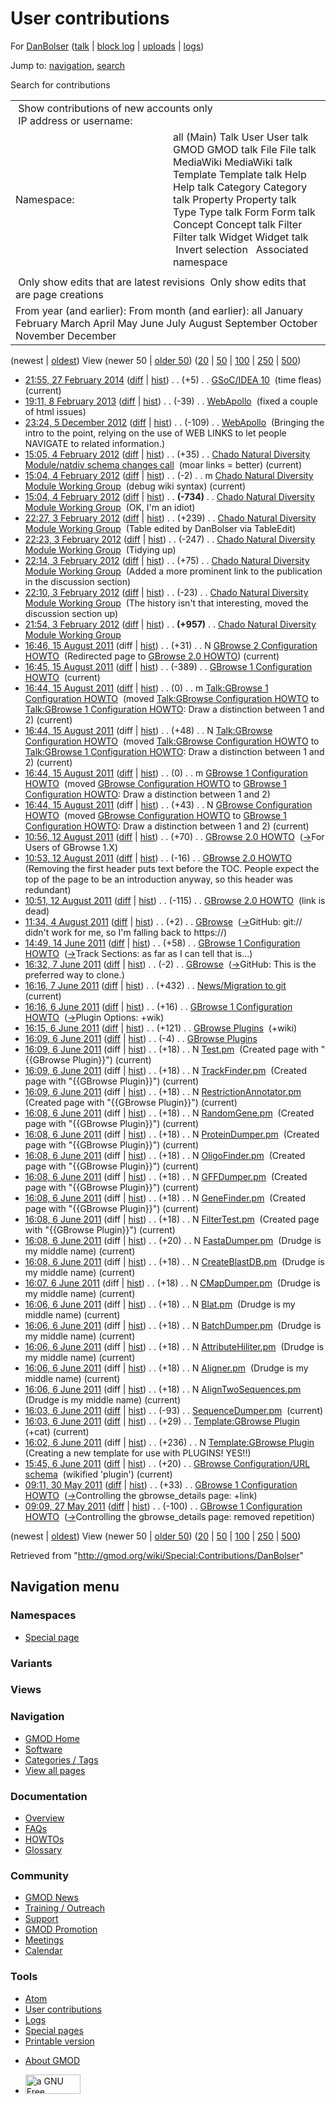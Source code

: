<div id="mw-page-base" class="noprint">

</div>

<div id="mw-head-base" class="noprint">

</div>

<div id="content" class="mw-body" role="main">

<span id="top"></span>

<div id="mw-js-message" style="display:none;">

</div>



# <span dir="auto">User contributions</span>

<div id="bodyContent">

<div id="contentSub">

For [DanBolser](/wiki/User:DanBolser "User:DanBolser") (<a
href="/mediawiki/index.php?title=User_talk:DanBolser&amp;action=edit&amp;redlink=1"
class="new" title="User talk:DanBolser (page does not exist)">talk</a>
\| [block
log](/mediawiki/index.php?title=Special:Log/block&page=User%3ADanBolser "Special:Log/block")
\|
[uploads](/wiki/Special:ListFiles/DanBolser "Special:ListFiles/DanBolser")
\| [logs](/wiki/Special:Log/DanBolser "Special:Log/DanBolser"))

</div>

<div id="jump-to-nav" class="mw-jump">

Jump to: [navigation](#mw-navigation), [search](#p-search)

</div>

<div id="mw-content-text">

Search for contributions

<table class="mw-contributions-table">
<colgroup>
<col style="width: 50%" />
<col style="width: 50%" />
</colgroup>
<tbody>
<tr class="odd">
<td colspan="2"> Show contributions of new accounts only<br />
 IP address or username:</td>
</tr>
<tr class="even">
<td class="mw-label">Namespace:</td>
<td>all (Main) Talk User User talk GMOD GMOD talk File File talk
MediaWiki MediaWiki talk Template Template talk Help Help talk Category
Category talk Property Property talk Type Type talk Form Form talk
Concept Concept talk Filter Filter talk Widget Widget talk  
 Invert selection 
 Associated namespace </td>
</tr>
<tr class="odd">
<td colspan="2"></td>
</tr>
<tr class="even">
<td colspan="2"> Only show edits that are latest revisions
 Only show edits that are page creations</td>
</tr>
<tr class="odd">
<td colspan="2">From year (and earlier): From month (and earlier): all
January February March April May June July August September October
November December</td>
</tr>
</tbody>
</table>

(newest \| <a
href="/mediawiki/index.php?title=Special:Contributions/DanBolser&amp;dir=prev&amp;target=DanBolser"
class="mw-lastlink" rel="last"
title="Special:Contributions/DanBolser">oldest</a>) View (newer 50 \| <a
href="/mediawiki/index.php?title=Special:Contributions/DanBolser&amp;offset=20110527090903&amp;target=DanBolser"
class="mw-nextlink" rel="next"
title="Special:Contributions/DanBolser">older 50</a>) (<a
href="/mediawiki/index.php?title=Special:Contributions/DanBolser&amp;offset=&amp;limit=20&amp;target=DanBolser"
class="mw-numlink" title="Special:Contributions/DanBolser">20</a> \| <a
href="/mediawiki/index.php?title=Special:Contributions/DanBolser&amp;offset=&amp;limit=50&amp;target=DanBolser"
class="mw-numlink" title="Special:Contributions/DanBolser">50</a> \| <a
href="/mediawiki/index.php?title=Special:Contributions/DanBolser&amp;offset=&amp;limit=100&amp;target=DanBolser"
class="mw-numlink" title="Special:Contributions/DanBolser">100</a> \| <a
href="/mediawiki/index.php?title=Special:Contributions/DanBolser&amp;offset=&amp;limit=250&amp;target=DanBolser"
class="mw-numlink" title="Special:Contributions/DanBolser">250</a> \| <a
href="/mediawiki/index.php?title=Special:Contributions/DanBolser&amp;offset=&amp;limit=500&amp;target=DanBolser"
class="mw-numlink" title="Special:Contributions/DanBolser">500</a>)

- <a href="/mediawiki/index.php?title=GSoC/IDEA_10&amp;oldid=25582"
  class="mw-changeslist-date" title="GSoC/IDEA 10">21:55, 27 February
  2014</a>
  ([diff](/mediawiki/index.php?title=GSoC/IDEA_10&diff=prev&oldid=25582 "GSoC/IDEA 10")
  \|
  [hist](/mediawiki/index.php?title=GSoC/IDEA_10&action=history "GSoC/IDEA 10"))
  <span class="mw-changeslist-separator">. .</span>
  <span class="mw-plusminus-pos" dir="ltr"
  title="7,913 bytes after change">(+5)</span>‎
  <span class="mw-changeslist-separator">. .</span>
  <a href="/wiki/GSoC/IDEA_10" class="mw-contributions-title"
  title="GSoC/IDEA 10">GSoC/IDEA 10</a> ‎ <span class="comment">(time
  fleas)</span> <span class="mw-uctop">(current)</span>
- <a href="/mediawiki/index.php?title=WebApollo&amp;oldid=22921"
  class="mw-changeslist-date" title="WebApollo">19:11, 8 February 2013</a>
  ([diff](/mediawiki/index.php?title=WebApollo&diff=prev&oldid=22921 "WebApollo")
  \|
  [hist](/mediawiki/index.php?title=WebApollo&action=history "WebApollo"))
  <span class="mw-changeslist-separator">. .</span>
  <span class="mw-plusminus-neg" dir="ltr"
  title="5,827 bytes after change">(-39)</span>‎
  <span class="mw-changeslist-separator">. .</span>
  <a href="/wiki/WebApollo" class="mw-contributions-title"
  title="WebApollo">WebApollo</a> ‎ <span class="comment">(fixed a couple
  of html issues)</span>
- <a href="/mediawiki/index.php?title=WebApollo&amp;oldid=22582"
  class="mw-changeslist-date" title="WebApollo">23:24, 5 December 2012</a>
  ([diff](/mediawiki/index.php?title=WebApollo&diff=prev&oldid=22582 "WebApollo")
  \|
  [hist](/mediawiki/index.php?title=WebApollo&action=history "WebApollo"))
  <span class="mw-changeslist-separator">. .</span>
  <span class="mw-plusminus-neg" dir="ltr"
  title="4,773 bytes after change">(-109)</span>‎
  <span class="mw-changeslist-separator">. .</span>
  <a href="/wiki/WebApollo" class="mw-contributions-title"
  title="WebApollo">WebApollo</a> ‎ <span class="comment">(Bringing the
  intro to the point, relying on the use of WEB LINKS to let people
  NAVIGATE to related information.)</span>
- <a
  href="/mediawiki/index.php?title=Chado_Natural_Diversity_Module/natdiv_schema_changes_call&amp;oldid=19682"
  class="mw-changeslist-date"
  title="Chado Natural Diversity Module/natdiv schema changes call">15:05,
  4 February 2012</a>
  ([diff](/mediawiki/index.php?title=Chado_Natural_Diversity_Module/natdiv_schema_changes_call&diff=prev&oldid=19682 "Chado Natural Diversity Module/natdiv schema changes call")
  \|
  [hist](/mediawiki/index.php?title=Chado_Natural_Diversity_Module/natdiv_schema_changes_call&action=history "Chado Natural Diversity Module/natdiv schema changes call"))
  <span class="mw-changeslist-separator">. .</span>
  <span class="mw-plusminus-pos" dir="ltr"
  title="11,541 bytes after change">(+35)</span>‎
  <span class="mw-changeslist-separator">. .</span> <a
  href="/wiki/Chado_Natural_Diversity_Module/natdiv_schema_changes_call"
  class="mw-contributions-title"
  title="Chado Natural Diversity Module/natdiv schema changes call">Chado
  Natural Diversity Module/natdiv schema changes call</a> ‎
  <span class="comment">(moar links = better)</span>
  <span class="mw-uctop">(current)</span>
- <a
  href="/mediawiki/index.php?title=Chado_Natural_Diversity_Module_Working_Group&amp;oldid=19681"
  class="mw-changeslist-date"
  title="Chado Natural Diversity Module Working Group">15:04, 4 February
  2012</a>
  ([diff](/mediawiki/index.php?title=Chado_Natural_Diversity_Module_Working_Group&diff=prev&oldid=19681 "Chado Natural Diversity Module Working Group")
  \|
  [hist](/mediawiki/index.php?title=Chado_Natural_Diversity_Module_Working_Group&action=history "Chado Natural Diversity Module Working Group"))
  <span class="mw-changeslist-separator">. .</span>
  <span class="mw-plusminus-neg" dir="ltr"
  title="5,792 bytes after change">(-2)</span>‎
  <span class="mw-changeslist-separator">. .</span> m
  <a href="/wiki/Chado_Natural_Diversity_Module_Working_Group"
  class="mw-contributions-title"
  title="Chado Natural Diversity Module Working Group">Chado Natural
  Diversity Module Working Group</a> ‎ <span class="comment">(debug wiki
  syntax)</span> <span class="mw-uctop">(current)</span>
- <a
  href="/mediawiki/index.php?title=Chado_Natural_Diversity_Module_Working_Group&amp;oldid=19680"
  class="mw-changeslist-date"
  title="Chado Natural Diversity Module Working Group">15:04, 4 February
  2012</a>
  ([diff](/mediawiki/index.php?title=Chado_Natural_Diversity_Module_Working_Group&diff=prev&oldid=19680 "Chado Natural Diversity Module Working Group")
  \|
  [hist](/mediawiki/index.php?title=Chado_Natural_Diversity_Module_Working_Group&action=history "Chado Natural Diversity Module Working Group"))
  <span class="mw-changeslist-separator">. .</span> **(-734)**‎
  <span class="mw-changeslist-separator">. .</span>
  <a href="/wiki/Chado_Natural_Diversity_Module_Working_Group"
  class="mw-contributions-title"
  title="Chado Natural Diversity Module Working Group">Chado Natural
  Diversity Module Working Group</a> ‎ <span class="comment">(OK, I'm an
  idiot)</span>
- <a
  href="/mediawiki/index.php?title=Chado_Natural_Diversity_Module_Working_Group&amp;oldid=19679"
  class="mw-changeslist-date"
  title="Chado Natural Diversity Module Working Group">22:27, 3 February
  2012</a>
  ([diff](/mediawiki/index.php?title=Chado_Natural_Diversity_Module_Working_Group&diff=prev&oldid=19679 "Chado Natural Diversity Module Working Group")
  \|
  [hist](/mediawiki/index.php?title=Chado_Natural_Diversity_Module_Working_Group&action=history "Chado Natural Diversity Module Working Group"))
  <span class="mw-changeslist-separator">. .</span>
  <span class="mw-plusminus-pos" dir="ltr"
  title="6,528 bytes after change">(+239)</span>‎
  <span class="mw-changeslist-separator">. .</span>
  <a href="/wiki/Chado_Natural_Diversity_Module_Working_Group"
  class="mw-contributions-title"
  title="Chado Natural Diversity Module Working Group">Chado Natural
  Diversity Module Working Group</a> ‎ <span class="comment">(Table
  edited by DanBolser via TableEdit)</span>
- <a
  href="/mediawiki/index.php?title=Chado_Natural_Diversity_Module_Working_Group&amp;oldid=19678"
  class="mw-changeslist-date"
  title="Chado Natural Diversity Module Working Group">22:23, 3 February
  2012</a>
  ([diff](/mediawiki/index.php?title=Chado_Natural_Diversity_Module_Working_Group&diff=prev&oldid=19678 "Chado Natural Diversity Module Working Group")
  \|
  [hist](/mediawiki/index.php?title=Chado_Natural_Diversity_Module_Working_Group&action=history "Chado Natural Diversity Module Working Group"))
  <span class="mw-changeslist-separator">. .</span>
  <span class="mw-plusminus-neg" dir="ltr"
  title="6,289 bytes after change">(-247)</span>‎
  <span class="mw-changeslist-separator">. .</span>
  <a href="/wiki/Chado_Natural_Diversity_Module_Working_Group"
  class="mw-contributions-title"
  title="Chado Natural Diversity Module Working Group">Chado Natural
  Diversity Module Working Group</a> ‎ <span class="comment">(Tidying
  up)</span>
- <a
  href="/mediawiki/index.php?title=Chado_Natural_Diversity_Module_Working_Group&amp;oldid=19677"
  class="mw-changeslist-date"
  title="Chado Natural Diversity Module Working Group">22:14, 3 February
  2012</a>
  ([diff](/mediawiki/index.php?title=Chado_Natural_Diversity_Module_Working_Group&diff=prev&oldid=19677 "Chado Natural Diversity Module Working Group")
  \|
  [hist](/mediawiki/index.php?title=Chado_Natural_Diversity_Module_Working_Group&action=history "Chado Natural Diversity Module Working Group"))
  <span class="mw-changeslist-separator">. .</span>
  <span class="mw-plusminus-pos" dir="ltr"
  title="6,536 bytes after change">(+75)</span>‎
  <span class="mw-changeslist-separator">. .</span>
  <a href="/wiki/Chado_Natural_Diversity_Module_Working_Group"
  class="mw-contributions-title"
  title="Chado Natural Diversity Module Working Group">Chado Natural
  Diversity Module Working Group</a> ‎ <span class="comment">(Added a
  more prominent link to the publication in the discussion
  section)</span>
- <a
  href="/mediawiki/index.php?title=Chado_Natural_Diversity_Module_Working_Group&amp;oldid=19676"
  class="mw-changeslist-date"
  title="Chado Natural Diversity Module Working Group">22:10, 3 February
  2012</a>
  ([diff](/mediawiki/index.php?title=Chado_Natural_Diversity_Module_Working_Group&diff=prev&oldid=19676 "Chado Natural Diversity Module Working Group")
  \|
  [hist](/mediawiki/index.php?title=Chado_Natural_Diversity_Module_Working_Group&action=history "Chado Natural Diversity Module Working Group"))
  <span class="mw-changeslist-separator">. .</span>
  <span class="mw-plusminus-neg" dir="ltr"
  title="6,461 bytes after change">(-23)</span>‎
  <span class="mw-changeslist-separator">. .</span>
  <a href="/wiki/Chado_Natural_Diversity_Module_Working_Group"
  class="mw-contributions-title"
  title="Chado Natural Diversity Module Working Group">Chado Natural
  Diversity Module Working Group</a> ‎ <span class="comment">(The history
  isn't that interesting, moved the discussion section up)</span>
- <a
  href="/mediawiki/index.php?title=Chado_Natural_Diversity_Module_Working_Group&amp;oldid=19675"
  class="mw-changeslist-date"
  title="Chado Natural Diversity Module Working Group">21:54, 3 February
  2012</a>
  ([diff](/mediawiki/index.php?title=Chado_Natural_Diversity_Module_Working_Group&diff=prev&oldid=19675 "Chado Natural Diversity Module Working Group")
  \|
  [hist](/mediawiki/index.php?title=Chado_Natural_Diversity_Module_Working_Group&action=history "Chado Natural Diversity Module Working Group"))
  <span class="mw-changeslist-separator">. .</span> **(+957)**‎
  <span class="mw-changeslist-separator">. .</span>
  <a href="/wiki/Chado_Natural_Diversity_Module_Working_Group"
  class="mw-contributions-title"
  title="Chado Natural Diversity Module Working Group">Chado Natural
  Diversity Module Working Group</a> ‎
- <a
  href="/mediawiki/index.php?title=GBrowse_2_Configuration_HOWTO&amp;oldid=18558"
  class="mw-changeslist-date" title="GBrowse 2 Configuration HOWTO">16:46,
  15 August 2011</a> (diff \|
  [hist](/mediawiki/index.php?title=GBrowse_2_Configuration_HOWTO&action=history "GBrowse 2 Configuration HOWTO"))
  <span class="mw-changeslist-separator">. .</span>
  <span class="mw-plusminus-pos" dir="ltr"
  title="31 bytes after change">(+31)</span>‎
  <span class="mw-changeslist-separator">. .</span> N <a
  href="/mediawiki/index.php?title=GBrowse_2_Configuration_HOWTO&amp;redirect=no"
  class="mw-redirect mw-contributions-title"
  title="GBrowse 2 Configuration HOWTO">GBrowse 2 Configuration HOWTO</a>
  ‎ <span class="comment">(Redirected page to [GBrowse 2.0
  HOWTO](/wiki/GBrowse_2.0_HOWTO "GBrowse 2.0 HOWTO"))</span>
  <span class="mw-uctop">(current)</span>
- <a
  href="/mediawiki/index.php?title=GBrowse_1_Configuration_HOWTO&amp;oldid=18557"
  class="mw-changeslist-date" title="GBrowse 1 Configuration HOWTO">16:45,
  15 August 2011</a>
  ([diff](/mediawiki/index.php?title=GBrowse_1_Configuration_HOWTO&diff=prev&oldid=18557 "GBrowse 1 Configuration HOWTO")
  \|
  [hist](/mediawiki/index.php?title=GBrowse_1_Configuration_HOWTO&action=history "GBrowse 1 Configuration HOWTO"))
  <span class="mw-changeslist-separator">. .</span>
  <span class="mw-plusminus-neg" dir="ltr"
  title="81,041 bytes after change">(-389)</span>‎
  <span class="mw-changeslist-separator">. .</span>
  <a href="/wiki/GBrowse_1_Configuration_HOWTO"
  class="mw-contributions-title"
  title="GBrowse 1 Configuration HOWTO">GBrowse 1 Configuration HOWTO</a>
  ‎ <span class="mw-uctop">(current)</span>
- <a
  href="/mediawiki/index.php?title=Talk:GBrowse_1_Configuration_HOWTO&amp;oldid=18555"
  class="mw-changeslist-date"
  title="Talk:GBrowse 1 Configuration HOWTO">16:44, 15 August 2011</a>
  ([diff](/mediawiki/index.php?title=Talk:GBrowse_1_Configuration_HOWTO&diff=prev&oldid=18555 "Talk:GBrowse 1 Configuration HOWTO")
  \|
  [hist](/mediawiki/index.php?title=Talk:GBrowse_1_Configuration_HOWTO&action=history "Talk:GBrowse 1 Configuration HOWTO"))
  <span class="mw-changeslist-separator">. .</span>
  <span class="mw-plusminus-null" dir="ltr"
  title="2,739 bytes after change">(0)</span>‎
  <span class="mw-changeslist-separator">. .</span> m
  <a href="/wiki/Talk:GBrowse_1_Configuration_HOWTO"
  class="mw-contributions-title"
  title="Talk:GBrowse 1 Configuration HOWTO">Talk:GBrowse 1 Configuration
  HOWTO</a> ‎ <span class="comment">(moved
  <a href="/wiki/Talk:GBrowse_Configuration_HOWTO" class="mw-redirect"
  title="Talk:GBrowse Configuration HOWTO">Talk:GBrowse Configuration
  HOWTO</a> to [Talk:GBrowse 1 Configuration
  HOWTO](/wiki/Talk:GBrowse_1_Configuration_HOWTO "Talk:GBrowse 1 Configuration HOWTO"):
  Draw a distinction between 1 and 2)</span>
  <span class="mw-uctop">(current)</span>
- <a
  href="/mediawiki/index.php?title=Talk:GBrowse_Configuration_HOWTO&amp;oldid=18556"
  class="mw-changeslist-date"
  title="Talk:GBrowse Configuration HOWTO">16:44, 15 August 2011</a>
  (diff \|
  [hist](/mediawiki/index.php?title=Talk:GBrowse_Configuration_HOWTO&action=history "Talk:GBrowse Configuration HOWTO"))
  <span class="mw-changeslist-separator">. .</span>
  <span class="mw-plusminus-pos" dir="ltr"
  title="48 bytes after change">(+48)</span>‎
  <span class="mw-changeslist-separator">. .</span> N <a
  href="/mediawiki/index.php?title=Talk:GBrowse_Configuration_HOWTO&amp;redirect=no"
  class="mw-redirect mw-contributions-title"
  title="Talk:GBrowse Configuration HOWTO">Talk:GBrowse Configuration
  HOWTO</a> ‎ <span class="comment">(moved
  <a href="/wiki/Talk:GBrowse_Configuration_HOWTO" class="mw-redirect"
  title="Talk:GBrowse Configuration HOWTO">Talk:GBrowse Configuration
  HOWTO</a> to [Talk:GBrowse 1 Configuration
  HOWTO](/wiki/Talk:GBrowse_1_Configuration_HOWTO "Talk:GBrowse 1 Configuration HOWTO"):
  Draw a distinction between 1 and 2)</span>
  <span class="mw-uctop">(current)</span>
- <a
  href="/mediawiki/index.php?title=GBrowse_1_Configuration_HOWTO&amp;oldid=18553"
  class="mw-changeslist-date" title="GBrowse 1 Configuration HOWTO">16:44,
  15 August 2011</a>
  ([diff](/mediawiki/index.php?title=GBrowse_1_Configuration_HOWTO&diff=prev&oldid=18553 "GBrowse 1 Configuration HOWTO")
  \|
  [hist](/mediawiki/index.php?title=GBrowse_1_Configuration_HOWTO&action=history "GBrowse 1 Configuration HOWTO"))
  <span class="mw-changeslist-separator">. .</span>
  <span class="mw-plusminus-null" dir="ltr"
  title="81,430 bytes after change">(0)</span>‎
  <span class="mw-changeslist-separator">. .</span> m
  <a href="/wiki/GBrowse_1_Configuration_HOWTO"
  class="mw-contributions-title"
  title="GBrowse 1 Configuration HOWTO">GBrowse 1 Configuration HOWTO</a>
  ‎ <span class="comment">(moved
  <a href="/wiki/GBrowse_Configuration_HOWTO" class="mw-redirect"
  title="GBrowse Configuration HOWTO">GBrowse Configuration HOWTO</a> to
  [GBrowse 1 Configuration
  HOWTO](/wiki/GBrowse_1_Configuration_HOWTO "GBrowse 1 Configuration HOWTO"):
  Draw a distinction between 1 and 2)</span>
- <a
  href="/mediawiki/index.php?title=GBrowse_Configuration_HOWTO&amp;oldid=18554"
  class="mw-changeslist-date" title="GBrowse Configuration HOWTO">16:44,
  15 August 2011</a> (diff \|
  [hist](/mediawiki/index.php?title=GBrowse_Configuration_HOWTO&action=history "GBrowse Configuration HOWTO"))
  <span class="mw-changeslist-separator">. .</span>
  <span class="mw-plusminus-pos" dir="ltr"
  title="43 bytes after change">(+43)</span>‎
  <span class="mw-changeslist-separator">. .</span> N <a
  href="/mediawiki/index.php?title=GBrowse_Configuration_HOWTO&amp;redirect=no"
  class="mw-redirect mw-contributions-title"
  title="GBrowse Configuration HOWTO">GBrowse Configuration HOWTO</a> ‎
  <span class="comment">(moved
  <a href="/wiki/GBrowse_Configuration_HOWTO" class="mw-redirect"
  title="GBrowse Configuration HOWTO">GBrowse Configuration HOWTO</a> to
  [GBrowse 1 Configuration
  HOWTO](/wiki/GBrowse_1_Configuration_HOWTO "GBrowse 1 Configuration HOWTO"):
  Draw a distinction between 1 and 2)</span>
  <span class="mw-uctop">(current)</span>
- <a href="/mediawiki/index.php?title=GBrowse_2.0_HOWTO&amp;oldid=18537"
  class="mw-changeslist-date" title="GBrowse 2.0 HOWTO">10:56, 12 August
  2011</a>
  ([diff](/mediawiki/index.php?title=GBrowse_2.0_HOWTO&diff=prev&oldid=18537 "GBrowse 2.0 HOWTO")
  \|
  [hist](/mediawiki/index.php?title=GBrowse_2.0_HOWTO&action=history "GBrowse 2.0 HOWTO"))
  <span class="mw-changeslist-separator">. .</span>
  <span class="mw-plusminus-pos" dir="ltr"
  title="95,025 bytes after change">(+70)</span>‎
  <span class="mw-changeslist-separator">. .</span>
  <a href="/wiki/GBrowse_2.0_HOWTO" class="mw-contributions-title"
  title="GBrowse 2.0 HOWTO">GBrowse 2.0 HOWTO</a> ‎
  <span class="comment">([→](/wiki/GBrowse_2.0_HOWTO#For_Users_of_GBrowse_1.X "GBrowse 2.0 HOWTO")‎<span dir="auto"><span class="autocomment">For
  Users of GBrowse 1.X</span></span>)</span>
- <a href="/mediawiki/index.php?title=GBrowse_2.0_HOWTO&amp;oldid=18536"
  class="mw-changeslist-date" title="GBrowse 2.0 HOWTO">10:53, 12 August
  2011</a>
  ([diff](/mediawiki/index.php?title=GBrowse_2.0_HOWTO&diff=prev&oldid=18536 "GBrowse 2.0 HOWTO")
  \|
  [hist](/mediawiki/index.php?title=GBrowse_2.0_HOWTO&action=history "GBrowse 2.0 HOWTO"))
  <span class="mw-changeslist-separator">. .</span>
  <span class="mw-plusminus-neg" dir="ltr"
  title="94,955 bytes after change">(-16)</span>‎
  <span class="mw-changeslist-separator">. .</span>
  <a href="/wiki/GBrowse_2.0_HOWTO" class="mw-contributions-title"
  title="GBrowse 2.0 HOWTO">GBrowse 2.0 HOWTO</a> ‎
  <span class="comment">(Removing the first header puts text before the
  TOC. People expect the top of the page to be an introduction anyway,
  so this header was redundant)</span>
- <a href="/mediawiki/index.php?title=GBrowse_2.0_HOWTO&amp;oldid=18535"
  class="mw-changeslist-date" title="GBrowse 2.0 HOWTO">10:51, 12 August
  2011</a>
  ([diff](/mediawiki/index.php?title=GBrowse_2.0_HOWTO&diff=prev&oldid=18535 "GBrowse 2.0 HOWTO")
  \|
  [hist](/mediawiki/index.php?title=GBrowse_2.0_HOWTO&action=history "GBrowse 2.0 HOWTO"))
  <span class="mw-changeslist-separator">. .</span>
  <span class="mw-plusminus-neg" dir="ltr"
  title="94,971 bytes after change">(-115)</span>‎
  <span class="mw-changeslist-separator">. .</span>
  <a href="/wiki/GBrowse_2.0_HOWTO" class="mw-contributions-title"
  title="GBrowse 2.0 HOWTO">GBrowse 2.0 HOWTO</a> ‎
  <span class="comment">(link is dead)</span>
- <a href="/mediawiki/index.php?title=GBrowse&amp;oldid=18451"
  class="mw-changeslist-date" title="GBrowse">11:34, 4 August 2011</a>
  ([diff](/mediawiki/index.php?title=GBrowse&diff=prev&oldid=18451 "GBrowse")
  \|
  [hist](/mediawiki/index.php?title=GBrowse&action=history "GBrowse"))
  <span class="mw-changeslist-separator">. .</span>
  <span class="mw-plusminus-pos" dir="ltr"
  title="7,430 bytes after change">(+2)</span>‎
  <span class="mw-changeslist-separator">. .</span>
  <a href="/wiki/GBrowse" class="mw-contributions-title"
  title="GBrowse">GBrowse</a> ‎
  <span class="comment">([→](/wiki/GBrowse#GitHub "GBrowse")‎<span dir="auto"><span class="autocomment">GitHub:
  </span> git:// didn't work for me, so I'm falling back to
  https://</span>)</span>
- <a
  href="/mediawiki/index.php?title=GBrowse_1_Configuration_HOWTO&amp;oldid=18093"
  class="mw-changeslist-date" title="GBrowse 1 Configuration HOWTO">14:49,
  14 June 2011</a>
  ([diff](/mediawiki/index.php?title=GBrowse_1_Configuration_HOWTO&diff=prev&oldid=18093 "GBrowse 1 Configuration HOWTO")
  \|
  [hist](/mediawiki/index.php?title=GBrowse_1_Configuration_HOWTO&action=history "GBrowse 1 Configuration HOWTO"))
  <span class="mw-changeslist-separator">. .</span>
  <span class="mw-plusminus-pos" dir="ltr"
  title="81,430 bytes after change">(+58)</span>‎
  <span class="mw-changeslist-separator">. .</span>
  <a href="/wiki/GBrowse_1_Configuration_HOWTO"
  class="mw-contributions-title"
  title="GBrowse 1 Configuration HOWTO">GBrowse 1 Configuration HOWTO</a>
  ‎
  <span class="comment">([→](/wiki/GBrowse_1_Configuration_HOWTO#Track_Sections "GBrowse 1 Configuration HOWTO")‎<span dir="auto"><span class="autocomment">Track
  Sections: </span> as far as I can tell that is...</span>)</span>
- <a href="/mediawiki/index.php?title=GBrowse&amp;oldid=17962"
  class="mw-changeslist-date" title="GBrowse">16:32, 7 June 2011</a>
  ([diff](/mediawiki/index.php?title=GBrowse&diff=prev&oldid=17962 "GBrowse")
  \|
  [hist](/mediawiki/index.php?title=GBrowse&action=history "GBrowse"))
  <span class="mw-changeslist-separator">. .</span>
  <span class="mw-plusminus-neg" dir="ltr"
  title="7,428 bytes after change">(-2)</span>‎
  <span class="mw-changeslist-separator">. .</span>
  <a href="/wiki/GBrowse" class="mw-contributions-title"
  title="GBrowse">GBrowse</a> ‎
  <span class="comment">([→](/wiki/GBrowse#GitHub "GBrowse")‎<span dir="auto"><span class="autocomment">GitHub:
  </span> This is the preferred way to clone.</span>)</span>
- <a
  href="/mediawiki/index.php?title=News/Migration_to_git&amp;oldid=17961"
  class="mw-changeslist-date" title="News/Migration to git">16:16, 7 June
  2011</a>
  ([diff](/mediawiki/index.php?title=News/Migration_to_git&diff=prev&oldid=17961 "News/Migration to git")
  \|
  [hist](/mediawiki/index.php?title=News/Migration_to_git&action=history "News/Migration to git"))
  <span class="mw-changeslist-separator">. .</span>
  <span class="mw-plusminus-pos" dir="ltr"
  title="1,048 bytes after change">(+432)</span>‎
  <span class="mw-changeslist-separator">. .</span>
  <a href="/wiki/News/Migration_to_git" class="mw-contributions-title"
  title="News/Migration to git">News/Migration to git</a> ‎
  <span class="mw-uctop">(current)</span>
- <a
  href="/mediawiki/index.php?title=GBrowse_1_Configuration_HOWTO&amp;oldid=17940"
  class="mw-changeslist-date" title="GBrowse 1 Configuration HOWTO">16:16,
  6 June 2011</a>
  ([diff](/mediawiki/index.php?title=GBrowse_1_Configuration_HOWTO&diff=prev&oldid=17940 "GBrowse 1 Configuration HOWTO")
  \|
  [hist](/mediawiki/index.php?title=GBrowse_1_Configuration_HOWTO&action=history "GBrowse 1 Configuration HOWTO"))
  <span class="mw-changeslist-separator">. .</span>
  <span class="mw-plusminus-pos" dir="ltr"
  title="81,372 bytes after change">(+16)</span>‎
  <span class="mw-changeslist-separator">. .</span>
  <a href="/wiki/GBrowse_1_Configuration_HOWTO"
  class="mw-contributions-title"
  title="GBrowse 1 Configuration HOWTO">GBrowse 1 Configuration HOWTO</a>
  ‎
  <span class="comment">([→](/wiki/GBrowse_1_Configuration_HOWTO#Plugin_Options "GBrowse 1 Configuration HOWTO")‎<span dir="auto"><span class="autocomment">Plugin
  Options: </span> +wik</span>)</span>
- <a href="/mediawiki/index.php?title=GBrowse_Plugins&amp;oldid=17939"
  class="mw-changeslist-date" title="GBrowse Plugins">16:15, 6 June
  2011</a>
  ([diff](/mediawiki/index.php?title=GBrowse_Plugins&diff=prev&oldid=17939 "GBrowse Plugins")
  \|
  [hist](/mediawiki/index.php?title=GBrowse_Plugins&action=history "GBrowse Plugins"))
  <span class="mw-changeslist-separator">. .</span>
  <span class="mw-plusminus-pos" dir="ltr"
  title="2,468 bytes after change">(+121)</span>‎
  <span class="mw-changeslist-separator">. .</span>
  <a href="/wiki/GBrowse_Plugins" class="mw-contributions-title"
  title="GBrowse Plugins">GBrowse Plugins</a> ‎
  <span class="comment">(+wiki)</span>
- <a href="/mediawiki/index.php?title=GBrowse_Plugins&amp;oldid=17938"
  class="mw-changeslist-date" title="GBrowse Plugins">16:09, 6 June
  2011</a>
  ([diff](/mediawiki/index.php?title=GBrowse_Plugins&diff=prev&oldid=17938 "GBrowse Plugins")
  \|
  [hist](/mediawiki/index.php?title=GBrowse_Plugins&action=history "GBrowse Plugins"))
  <span class="mw-changeslist-separator">. .</span>
  <span class="mw-plusminus-neg" dir="ltr"
  title="2,347 bytes after change">(-4)</span>‎
  <span class="mw-changeslist-separator">. .</span>
  <a href="/wiki/GBrowse_Plugins" class="mw-contributions-title"
  title="GBrowse Plugins">GBrowse Plugins</a> ‎
- <a href="/mediawiki/index.php?title=Test.pm&amp;oldid=17937"
  class="mw-changeslist-date" title="Test.pm">16:09, 6 June 2011</a>
  (diff \|
  [hist](/mediawiki/index.php?title=Test.pm&action=history "Test.pm"))
  <span class="mw-changeslist-separator">. .</span>
  <span class="mw-plusminus-pos" dir="ltr"
  title="18 bytes after change">(+18)</span>‎
  <span class="mw-changeslist-separator">. .</span> N
  <a href="/wiki/Test.pm" class="mw-contributions-title"
  title="Test.pm">Test.pm</a> ‎ <span class="comment">(Created page with
  "{{GBrowse Plugin}}")</span> <span class="mw-uctop">(current)</span>
- <a href="/mediawiki/index.php?title=TrackFinder.pm&amp;oldid=17936"
  class="mw-changeslist-date" title="TrackFinder.pm">16:09, 6 June
  2011</a> (diff \|
  [hist](/mediawiki/index.php?title=TrackFinder.pm&action=history "TrackFinder.pm"))
  <span class="mw-changeslist-separator">. .</span>
  <span class="mw-plusminus-pos" dir="ltr"
  title="18 bytes after change">(+18)</span>‎
  <span class="mw-changeslist-separator">. .</span> N
  <a href="/wiki/TrackFinder.pm" class="mw-contributions-title"
  title="TrackFinder.pm">TrackFinder.pm</a> ‎
  <span class="comment">(Created page with "{{GBrowse Plugin}}")</span>
  <span class="mw-uctop">(current)</span>
- <a
  href="/mediawiki/index.php?title=RestrictionAnnotator.pm&amp;oldid=17935"
  class="mw-changeslist-date" title="RestrictionAnnotator.pm">16:09, 6
  June 2011</a> (diff \|
  [hist](/mediawiki/index.php?title=RestrictionAnnotator.pm&action=history "RestrictionAnnotator.pm"))
  <span class="mw-changeslist-separator">. .</span>
  <span class="mw-plusminus-pos" dir="ltr"
  title="18 bytes after change">(+18)</span>‎
  <span class="mw-changeslist-separator">. .</span> N
  <a href="/wiki/RestrictionAnnotator.pm" class="mw-contributions-title"
  title="RestrictionAnnotator.pm">RestrictionAnnotator.pm</a> ‎
  <span class="comment">(Created page with "{{GBrowse Plugin}}")</span>
  <span class="mw-uctop">(current)</span>
- <a href="/mediawiki/index.php?title=RandomGene.pm&amp;oldid=17934"
  class="mw-changeslist-date" title="RandomGene.pm">16:08, 6 June 2011</a>
  (diff \|
  [hist](/mediawiki/index.php?title=RandomGene.pm&action=history "RandomGene.pm"))
  <span class="mw-changeslist-separator">. .</span>
  <span class="mw-plusminus-pos" dir="ltr"
  title="18 bytes after change">(+18)</span>‎
  <span class="mw-changeslist-separator">. .</span> N
  <a href="/wiki/RandomGene.pm" class="mw-contributions-title"
  title="RandomGene.pm">RandomGene.pm</a> ‎
  <span class="comment">(Created page with "{{GBrowse Plugin}}")</span>
  <span class="mw-uctop">(current)</span>
- <a href="/mediawiki/index.php?title=ProteinDumper.pm&amp;oldid=17933"
  class="mw-changeslist-date" title="ProteinDumper.pm">16:08, 6 June
  2011</a> (diff \|
  [hist](/mediawiki/index.php?title=ProteinDumper.pm&action=history "ProteinDumper.pm"))
  <span class="mw-changeslist-separator">. .</span>
  <span class="mw-plusminus-pos" dir="ltr"
  title="18 bytes after change">(+18)</span>‎
  <span class="mw-changeslist-separator">. .</span> N
  <a href="/wiki/ProteinDumper.pm" class="mw-contributions-title"
  title="ProteinDumper.pm">ProteinDumper.pm</a> ‎
  <span class="comment">(Created page with "{{GBrowse Plugin}}")</span>
  <span class="mw-uctop">(current)</span>
- <a href="/mediawiki/index.php?title=OligoFinder.pm&amp;oldid=17932"
  class="mw-changeslist-date" title="OligoFinder.pm">16:08, 6 June
  2011</a> (diff \|
  [hist](/mediawiki/index.php?title=OligoFinder.pm&action=history "OligoFinder.pm"))
  <span class="mw-changeslist-separator">. .</span>
  <span class="mw-plusminus-pos" dir="ltr"
  title="18 bytes after change">(+18)</span>‎
  <span class="mw-changeslist-separator">. .</span> N
  <a href="/wiki/OligoFinder.pm" class="mw-contributions-title"
  title="OligoFinder.pm">OligoFinder.pm</a> ‎
  <span class="comment">(Created page with "{{GBrowse Plugin}}")</span>
  <span class="mw-uctop">(current)</span>
- <a href="/mediawiki/index.php?title=GFFDumper.pm&amp;oldid=17931"
  class="mw-changeslist-date" title="GFFDumper.pm">16:08, 6 June 2011</a>
  (diff \|
  [hist](/mediawiki/index.php?title=GFFDumper.pm&action=history "GFFDumper.pm"))
  <span class="mw-changeslist-separator">. .</span>
  <span class="mw-plusminus-pos" dir="ltr"
  title="18 bytes after change">(+18)</span>‎
  <span class="mw-changeslist-separator">. .</span> N
  <a href="/wiki/GFFDumper.pm" class="mw-contributions-title"
  title="GFFDumper.pm">GFFDumper.pm</a> ‎ <span class="comment">(Created
  page with "{{GBrowse Plugin}}")</span>
  <span class="mw-uctop">(current)</span>
- <a href="/mediawiki/index.php?title=GeneFinder.pm&amp;oldid=17930"
  class="mw-changeslist-date" title="GeneFinder.pm">16:08, 6 June 2011</a>
  (diff \|
  [hist](/mediawiki/index.php?title=GeneFinder.pm&action=history "GeneFinder.pm"))
  <span class="mw-changeslist-separator">. .</span>
  <span class="mw-plusminus-pos" dir="ltr"
  title="18 bytes after change">(+18)</span>‎
  <span class="mw-changeslist-separator">. .</span> N
  <a href="/wiki/GeneFinder.pm" class="mw-contributions-title"
  title="GeneFinder.pm">GeneFinder.pm</a> ‎
  <span class="comment">(Created page with "{{GBrowse Plugin}}")</span>
  <span class="mw-uctop">(current)</span>
- <a href="/mediawiki/index.php?title=FilterTest.pm&amp;oldid=17929"
  class="mw-changeslist-date" title="FilterTest.pm">16:08, 6 June 2011</a>
  (diff \|
  [hist](/mediawiki/index.php?title=FilterTest.pm&action=history "FilterTest.pm"))
  <span class="mw-changeslist-separator">. .</span>
  <span class="mw-plusminus-pos" dir="ltr"
  title="18 bytes after change">(+18)</span>‎
  <span class="mw-changeslist-separator">. .</span> N
  <a href="/wiki/FilterTest.pm" class="mw-contributions-title"
  title="FilterTest.pm">FilterTest.pm</a> ‎
  <span class="comment">(Created page with "{{GBrowse Plugin}}")</span>
  <span class="mw-uctop">(current)</span>
- <a href="/mediawiki/index.php?title=FastaDumper.pm&amp;oldid=17928"
  class="mw-changeslist-date" title="FastaDumper.pm">16:08, 6 June
  2011</a> (diff \|
  [hist](/mediawiki/index.php?title=FastaDumper.pm&action=history "FastaDumper.pm"))
  <span class="mw-changeslist-separator">. .</span>
  <span class="mw-plusminus-pos" dir="ltr"
  title="20 bytes after change">(+20)</span>‎
  <span class="mw-changeslist-separator">. .</span> N
  <a href="/wiki/FastaDumper.pm" class="mw-contributions-title"
  title="FastaDumper.pm">FastaDumper.pm</a> ‎
  <span class="comment">(Drudge is my middle name)</span>
  <span class="mw-uctop">(current)</span>
- <a href="/mediawiki/index.php?title=CreateBlastDB.pm&amp;oldid=17927"
  class="mw-changeslist-date" title="CreateBlastDB.pm">16:08, 6 June
  2011</a> (diff \|
  [hist](/mediawiki/index.php?title=CreateBlastDB.pm&action=history "CreateBlastDB.pm"))
  <span class="mw-changeslist-separator">. .</span>
  <span class="mw-plusminus-pos" dir="ltr"
  title="18 bytes after change">(+18)</span>‎
  <span class="mw-changeslist-separator">. .</span> N
  <a href="/wiki/CreateBlastDB.pm" class="mw-contributions-title"
  title="CreateBlastDB.pm">CreateBlastDB.pm</a> ‎
  <span class="comment">(Drudge is my middle name)</span>
  <span class="mw-uctop">(current)</span>
- <a href="/mediawiki/index.php?title=CMapDumper.pm&amp;oldid=17926"
  class="mw-changeslist-date" title="CMapDumper.pm">16:07, 6 June 2011</a>
  (diff \|
  [hist](/mediawiki/index.php?title=CMapDumper.pm&action=history "CMapDumper.pm"))
  <span class="mw-changeslist-separator">. .</span>
  <span class="mw-plusminus-pos" dir="ltr"
  title="18 bytes after change">(+18)</span>‎
  <span class="mw-changeslist-separator">. .</span> N
  <a href="/wiki/CMapDumper.pm" class="mw-contributions-title"
  title="CMapDumper.pm">CMapDumper.pm</a> ‎ <span class="comment">(Drudge
  is my middle name)</span> <span class="mw-uctop">(current)</span>
- <a href="/mediawiki/index.php?title=Blat.pm&amp;oldid=17925"
  class="mw-changeslist-date" title="Blat.pm">16:06, 6 June 2011</a>
  (diff \|
  [hist](/mediawiki/index.php?title=Blat.pm&action=history "Blat.pm"))
  <span class="mw-changeslist-separator">. .</span>
  <span class="mw-plusminus-pos" dir="ltr"
  title="18 bytes after change">(+18)</span>‎
  <span class="mw-changeslist-separator">. .</span> N
  <a href="/wiki/Blat.pm" class="mw-contributions-title"
  title="Blat.pm">Blat.pm</a> ‎ <span class="comment">(Drudge is my
  middle name)</span> <span class="mw-uctop">(current)</span>
- <a href="/mediawiki/index.php?title=BatchDumper.pm&amp;oldid=17923"
  class="mw-changeslist-date" title="BatchDumper.pm">16:06, 6 June
  2011</a> (diff \|
  [hist](/mediawiki/index.php?title=BatchDumper.pm&action=history "BatchDumper.pm"))
  <span class="mw-changeslist-separator">. .</span>
  <span class="mw-plusminus-pos" dir="ltr"
  title="18 bytes after change">(+18)</span>‎
  <span class="mw-changeslist-separator">. .</span> N
  <a href="/wiki/BatchDumper.pm" class="mw-contributions-title"
  title="BatchDumper.pm">BatchDumper.pm</a> ‎
  <span class="comment">(Drudge is my middle name)</span>
  <span class="mw-uctop">(current)</span>
- <a href="/mediawiki/index.php?title=AttributeHiliter.pm&amp;oldid=17922"
  class="mw-changeslist-date" title="AttributeHiliter.pm">16:06, 6 June
  2011</a> (diff \|
  [hist](/mediawiki/index.php?title=AttributeHiliter.pm&action=history "AttributeHiliter.pm"))
  <span class="mw-changeslist-separator">. .</span>
  <span class="mw-plusminus-pos" dir="ltr"
  title="18 bytes after change">(+18)</span>‎
  <span class="mw-changeslist-separator">. .</span> N
  <a href="/wiki/AttributeHiliter.pm" class="mw-contributions-title"
  title="AttributeHiliter.pm">AttributeHiliter.pm</a> ‎
  <span class="comment">(Drudge is my middle name)</span>
  <span class="mw-uctop">(current)</span>
- <a href="/mediawiki/index.php?title=Aligner.pm&amp;oldid=17921"
  class="mw-changeslist-date" title="Aligner.pm">16:06, 6 June 2011</a>
  (diff \|
  [hist](/mediawiki/index.php?title=Aligner.pm&action=history "Aligner.pm"))
  <span class="mw-changeslist-separator">. .</span>
  <span class="mw-plusminus-pos" dir="ltr"
  title="18 bytes after change">(+18)</span>‎
  <span class="mw-changeslist-separator">. .</span> N
  <a href="/wiki/Aligner.pm" class="mw-contributions-title"
  title="Aligner.pm">Aligner.pm</a> ‎ <span class="comment">(Drudge is my
  middle name)</span> <span class="mw-uctop">(current)</span>
- <a
  href="/mediawiki/index.php?title=AlignTwoSequences.pm&amp;oldid=17920"
  class="mw-changeslist-date" title="AlignTwoSequences.pm">16:06, 6 June
  2011</a> (diff \|
  [hist](/mediawiki/index.php?title=AlignTwoSequences.pm&action=history "AlignTwoSequences.pm"))
  <span class="mw-changeslist-separator">. .</span>
  <span class="mw-plusminus-pos" dir="ltr"
  title="18 bytes after change">(+18)</span>‎
  <span class="mw-changeslist-separator">. .</span> N
  <a href="/wiki/AlignTwoSequences.pm" class="mw-contributions-title"
  title="AlignTwoSequences.pm">AlignTwoSequences.pm</a> ‎
  <span class="comment">(Drudge is my middle name)</span>
  <span class="mw-uctop">(current)</span>
- <a href="/mediawiki/index.php?title=SequenceDumper.pm&amp;oldid=17918"
  class="mw-changeslist-date" title="SequenceDumper.pm">16:03, 6 June
  2011</a>
  ([diff](/mediawiki/index.php?title=SequenceDumper.pm&diff=prev&oldid=17918 "SequenceDumper.pm")
  \|
  [hist](/mediawiki/index.php?title=SequenceDumper.pm&action=history "SequenceDumper.pm"))
  <span class="mw-changeslist-separator">. .</span>
  <span class="mw-plusminus-neg" dir="ltr"
  title="69 bytes after change">(-93)</span>‎
  <span class="mw-changeslist-separator">. .</span>
  <a href="/wiki/SequenceDumper.pm" class="mw-contributions-title"
  title="SequenceDumper.pm">SequenceDumper.pm</a> ‎
  <span class="mw-uctop">(current)</span>
- <a
  href="/mediawiki/index.php?title=Template:GBrowse_Plugin&amp;oldid=17917"
  class="mw-changeslist-date" title="Template:GBrowse Plugin">16:03, 6
  June 2011</a>
  ([diff](/mediawiki/index.php?title=Template:GBrowse_Plugin&diff=prev&oldid=17917 "Template:GBrowse Plugin")
  \|
  [hist](/mediawiki/index.php?title=Template:GBrowse_Plugin&action=history "Template:GBrowse Plugin"))
  <span class="mw-changeslist-separator">. .</span>
  <span class="mw-plusminus-pos" dir="ltr"
  title="265 bytes after change">(+29)</span>‎
  <span class="mw-changeslist-separator">. .</span>
  <a href="/wiki/Template:GBrowse_Plugin" class="mw-contributions-title"
  title="Template:GBrowse Plugin">Template:GBrowse Plugin</a> ‎
  <span class="comment">(+cat)</span>
  <span class="mw-uctop">(current)</span>
- <a
  href="/mediawiki/index.php?title=Template:GBrowse_Plugin&amp;oldid=17916"
  class="mw-changeslist-date" title="Template:GBrowse Plugin">16:02, 6
  June 2011</a> (diff \|
  [hist](/mediawiki/index.php?title=Template:GBrowse_Plugin&action=history "Template:GBrowse Plugin"))
  <span class="mw-changeslist-separator">. .</span>
  <span class="mw-plusminus-pos" dir="ltr"
  title="236 bytes after change">(+236)</span>‎
  <span class="mw-changeslist-separator">. .</span> N
  <a href="/wiki/Template:GBrowse_Plugin" class="mw-contributions-title"
  title="Template:GBrowse Plugin">Template:GBrowse Plugin</a> ‎
  <span class="comment">(Creating a new template for use with PLUGINS!
  YES!!)</span>
- <a
  href="/mediawiki/index.php?title=GBrowse_Configuration/URL_schema&amp;oldid=17915"
  class="mw-changeslist-date"
  title="GBrowse Configuration/URL schema">15:45, 6 June 2011</a>
  ([diff](/mediawiki/index.php?title=GBrowse_Configuration/URL_schema&diff=prev&oldid=17915 "GBrowse Configuration/URL schema")
  \|
  [hist](/mediawiki/index.php?title=GBrowse_Configuration/URL_schema&action=history "GBrowse Configuration/URL schema"))
  <span class="mw-changeslist-separator">. .</span>
  <span class="mw-plusminus-pos" dir="ltr"
  title="8,613 bytes after change">(+20)</span>‎
  <span class="mw-changeslist-separator">. .</span>
  <a href="/wiki/GBrowse_Configuration/URL_schema"
  class="mw-contributions-title"
  title="GBrowse Configuration/URL schema">GBrowse Configuration/URL
  schema</a> ‎ <span class="comment">(wikified 'plugin')</span>
  <span class="mw-uctop">(current)</span>
- <a
  href="/mediawiki/index.php?title=GBrowse_1_Configuration_HOWTO&amp;oldid=17721"
  class="mw-changeslist-date" title="GBrowse 1 Configuration HOWTO">09:11,
  30 May 2011</a>
  ([diff](/mediawiki/index.php?title=GBrowse_1_Configuration_HOWTO&diff=prev&oldid=17721 "GBrowse 1 Configuration HOWTO")
  \|
  [hist](/mediawiki/index.php?title=GBrowse_1_Configuration_HOWTO&action=history "GBrowse 1 Configuration HOWTO"))
  <span class="mw-changeslist-separator">. .</span>
  <span class="mw-plusminus-pos" dir="ltr"
  title="81,356 bytes after change">(+33)</span>‎
  <span class="mw-changeslist-separator">. .</span>
  <a href="/wiki/GBrowse_1_Configuration_HOWTO"
  class="mw-contributions-title"
  title="GBrowse 1 Configuration HOWTO">GBrowse 1 Configuration HOWTO</a>
  ‎
  <span class="comment">([→](/wiki/GBrowse_1_Configuration_HOWTO#Controlling_the_gbrowse_details_page "GBrowse 1 Configuration HOWTO")‎<span dir="auto"><span class="autocomment">Controlling
  the gbrowse_details page: </span> +link</span>)</span>
- <a
  href="/mediawiki/index.php?title=GBrowse_1_Configuration_HOWTO&amp;oldid=17719"
  class="mw-changeslist-date" title="GBrowse 1 Configuration HOWTO">09:09,
  27 May 2011</a>
  ([diff](/mediawiki/index.php?title=GBrowse_1_Configuration_HOWTO&diff=prev&oldid=17719 "GBrowse 1 Configuration HOWTO")
  \|
  [hist](/mediawiki/index.php?title=GBrowse_1_Configuration_HOWTO&action=history "GBrowse 1 Configuration HOWTO"))
  <span class="mw-changeslist-separator">. .</span>
  <span class="mw-plusminus-neg" dir="ltr"
  title="81,323 bytes after change">(-100)</span>‎
  <span class="mw-changeslist-separator">. .</span>
  <a href="/wiki/GBrowse_1_Configuration_HOWTO"
  class="mw-contributions-title"
  title="GBrowse 1 Configuration HOWTO">GBrowse 1 Configuration HOWTO</a>
  ‎
  <span class="comment">([→](/wiki/GBrowse_1_Configuration_HOWTO#Controlling_the_gbrowse_details_page "GBrowse 1 Configuration HOWTO")‎<span dir="auto"><span class="autocomment">Controlling
  the gbrowse_details page: </span> removed repetition</span>)</span>

(newest \| <a
href="/mediawiki/index.php?title=Special:Contributions/DanBolser&amp;dir=prev&amp;target=DanBolser"
class="mw-lastlink" rel="last"
title="Special:Contributions/DanBolser">oldest</a>) View (newer 50 \| <a
href="/mediawiki/index.php?title=Special:Contributions/DanBolser&amp;offset=20110527090903&amp;target=DanBolser"
class="mw-nextlink" rel="next"
title="Special:Contributions/DanBolser">older 50</a>) (<a
href="/mediawiki/index.php?title=Special:Contributions/DanBolser&amp;offset=&amp;limit=20&amp;target=DanBolser"
class="mw-numlink" title="Special:Contributions/DanBolser">20</a> \| <a
href="/mediawiki/index.php?title=Special:Contributions/DanBolser&amp;offset=&amp;limit=50&amp;target=DanBolser"
class="mw-numlink" title="Special:Contributions/DanBolser">50</a> \| <a
href="/mediawiki/index.php?title=Special:Contributions/DanBolser&amp;offset=&amp;limit=100&amp;target=DanBolser"
class="mw-numlink" title="Special:Contributions/DanBolser">100</a> \| <a
href="/mediawiki/index.php?title=Special:Contributions/DanBolser&amp;offset=&amp;limit=250&amp;target=DanBolser"
class="mw-numlink" title="Special:Contributions/DanBolser">250</a> \| <a
href="/mediawiki/index.php?title=Special:Contributions/DanBolser&amp;offset=&amp;limit=500&amp;target=DanBolser"
class="mw-numlink" title="Special:Contributions/DanBolser">500</a>)

</div>

<div class="printfooter">

Retrieved from "<http://gmod.org/wiki/Special:Contributions/DanBolser>"

</div>

<div id="catlinks" class="catlinks catlinks-allhidden">

</div>

<div class="visualClear">

</div>

</div>

</div>

<div id="mw-navigation">

## Navigation menu

<div id="mw-head">



<div id="left-navigation">

<div id="p-namespaces" class="vectorTabs" role="navigation"
aria-labelledby="p-namespaces-label">

### Namespaces

- <span id="ca-nstab-special">[Special
  page](/wiki/Special:Contributions/DanBolser "This is a special page, you cannot edit the page itself")</span>

</div>

<div id="p-variants" class="vectorMenu emptyPortlet" role="navigation"
aria-labelledby="p-variants-label">

### 

### Variants[](#)

<div class="menu">

</div>

</div>

</div>

<div id="right-navigation">

<div id="p-views" class="vectorTabs emptyPortlet" role="navigation"
aria-labelledby="p-views-label">

### Views

</div>



</div>



</div>

</div>

</div>

<div id="mw-panel">

<div id="p-logo" role="banner">

<a href="/wiki/Main_Page"
style="background-image: url(http://gmod.org/images/GMOD-cogs.png);"
title="Visit the main page"></a>

</div>

<div id="p-Navigation" class="portal" role="navigation"
aria-labelledby="p-Navigation-label">

### Navigation

<div class="body">

- <span id="n-GMOD-Home">[GMOD Home](/wiki/Main_Page)</span>
- <span id="n-Software">[Software](/wiki/GMOD_Components)</span>
- <span id="n-Categories-.2F-Tags">[Categories /
  Tags](/wiki/Categories)</span>
- <span id="n-View-all-pages">[View all
  pages](/wiki/Special:AllPages)</span>

</div>

</div>

<div id="p-Documentation" class="portal" role="navigation"
aria-labelledby="p-Documentation-label">

### Documentation

<div class="body">

- <span id="n-Overview">[Overview](/wiki/Overview)</span>
- <span id="n-FAQs">[FAQs](/wiki/Category:FAQ)</span>
- <span id="n-HOWTOs">[HOWTOs](/wiki/Category:HOWTO)</span>
- <span id="n-Glossary">[Glossary](/wiki/Glossary)</span>

</div>

</div>

<div id="p-Community" class="portal" role="navigation"
aria-labelledby="p-Community-label">

### Community

<div class="body">

- <span id="n-GMOD-News">[GMOD News](/wiki/GMOD_News)</span>
- <span id="n-Training-.2F-Outreach">[Training /
  Outreach](/wiki/Training_and_Outreach)</span>
- <span id="n-Support">[Support](/wiki/Support)</span>
- <span id="n-GMOD-Promotion">[GMOD
  Promotion](/wiki/GMOD_Promotion)</span>
- <span id="n-Meetings">[Meetings](/wiki/Meetings)</span>
- <span id="n-Calendar">[Calendar](/wiki/Calendar)</span>

</div>

</div>

<div id="p-tb" class="portal" role="navigation"
aria-labelledby="p-tb-label">

### Tools

<div class="body">

- <span id="feedlinks"><a
  href="http://gmod.org/mediawiki/index.php?title=Special:Contributions/DanBolser&amp;feed=atom"
  id="feed-atom" class="feedlink" rel="alternate"
  type="application/atom+xml" title="Atom feed for this page">Atom</a></span>
- <span id="t-contributions">[User
  contributions](/wiki/Special:Contributions/DanBolser "A list of contributions of this user")</span>
- <span id="t-log">[Logs](/wiki/Special:Log/DanBolser)</span>
- <span id="t-specialpages"><a href="/wiki/Special:SpecialPages" accesskey="q"
  title="A list of all special pages [q]">Special pages</a></span>
- <span id="t-print"><a
  href="/mediawiki/index.php?title=Special:Contributions/DanBolser&amp;printable=yes"
  rel="alternate" accesskey="p"
  title="Printable version of this page [p]">Printable version</a></span>

</div>

</div>

</div>

</div>

<div id="footer" role="contentinfo">

- <span id="footer-places-about">[About
  GMOD](/wiki/GMOD:About "GMOD:About")</span>

<!-- -->

- <span id="footer-copyrightico">[<img src="http://www.gnu.org/graphics/gfdl-logo-small.png" width="88"
  height="31" alt="a GNU Free Documentation License" />](http://www.gnu.org/licenses/fdl-1.3.html)</span>


<div style="clear:both">

</div>

</div>
